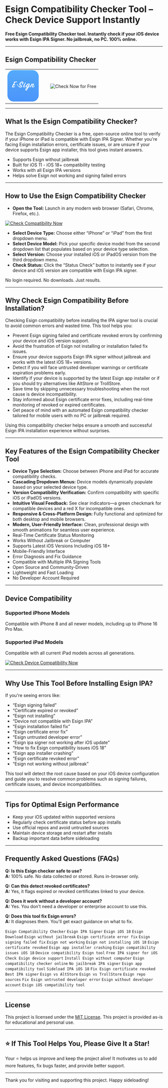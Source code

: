 # Esign Compatibility Checker Tool – Check Device Support Instantly

**Free Esign Compatibility Checker tool. Instantly check if your iOS device works with Esign IPA Signer. No jailbreak, no PC. 100% online.**

---

## Esign Compatibility Checker  

<table>
  <tr>
    <td width="110" valign="middle">
      <img src="https://github.com/iOSKitLabs/Esign-Compatibility-Checker/blob/main/Esign/esign.png" alt="Esign App Icon" width="100" height="100" style="border-radius:12px;">
    </td>
    <td valign="middle" style="padding-left:20px;">
      <a href="https://ios18apps.com/compatibility/esign-ipa-checker/" target="_blank" style="text-decoration:none;">
        <img src="https://img.shields.io/badge/Check%20Now%20for%20Free-Click%20Here-blue?style=for-the-badge" alt="Check Now for Free">
      </a>
    </td>
  </tr>
</table>

---

## What Is the Esign Compatibility Checker?

The Esign Compatibility Checker is a free, open-source online tool to verify if your iPhone or iPad is compatible with Esign IPA Signer. Whether you're facing Esign installation errors, certificate issues, or are unsure if your device supports Esign app installer, this tool gives instant answers.

- Supports Esign without jailbreak  
- Built for iOS 11 - iOS 18+ compatibility testing  
- Works with all Esign IPA versions  
- Helps solve Esign not working and signing failed errors  

---

## How to Use the Esign Compatibility Checker

- **Open the Tool:** Launch in any modern web browser (Safari, Chrome, Firefox, etc.).  
<a href="https://ios18apps.com/compatibility/esign-ipa-checker/" target="_blank">
  <img src="https://img.shields.io/badge/Open%20Tool%20Now-Esign%20Checker-green?style=for-the-badge" alt="Check Compatibility Now">
</a>

- **Select Device Type:** Choose either “iPhone” or “iPad” from the first dropdown menu.  
- **Select Device Model:** Pick your specific device model from the second dropdown list that populates based on your device type selection.  
- **Select Version:** Choose your installed iOS or iPadOS version from the third dropdown menu.  
- **Check Status:** Click the “Status Check” button to instantly see if your device and iOS version are compatible with Esign IPA signer.  

No login required. No downloads. Just results.

---

## Why Check Esign Compatibility Before Installation?

Checking Esign compatibility before installing the IPA signer tool is crucial to avoid common errors and wasted time. This tool helps you:

- Prevent Esign signing failed and certificate revoked errors by confirming your device and iOS version support.  
- Avoid the frustration of Esign not installing or installation failed fix issues.  
- Ensure your device supports Esign IPA signer without jailbreak and works with the latest iOS 18+ versions.  
- Detect if you will face untrusted developer warnings or certificate expiration problems early.  
- Identify if your device is supported by the latest Esign app installer or if you should try alternatives like AltStore or TrollStore.  
- Save time by skipping unnecessary troubleshooting when the root cause is device incompatibility.  
- Stay informed about Esign certificate error fixes, including real-time monitoring of revoked or expired certificates.  
- Get peace of mind with an automated Esign compatibility checker tailored for mobile users with no PC or jailbreak required.  

Using this compatibility checker helps ensure a smooth and successful Esign IPA installation experience without surprises.

---

## Key Features of the Esign Compatibility Checker Tool

- **Device Type Selection:** Choose between iPhone and iPad for accurate compatibility checks.  
- **Cascading Dropdown Menus:** Device models dynamically populate based on your selected device type.  
- **Version Compatibility Verification:** Confirm compatibility with specific iOS or iPadOS versions.  
- **Intuitive Visual Feedback:** See clear indicators—a green checkmark for compatible devices and a red X for incompatible ones.  
- **Responsive & Cross-Platform Design:** Fully functional and optimized for both desktop and mobile browsers.  
- **Modern, User-Friendly Interface:** Clean, professional design with smooth animations for seamless user experience.  
- Real-Time Certificate Status Monitoring  
- Works Without Jailbreak or Computer  
- Supports Latest iOS Versions Including iOS 18+  
- Mobile-Friendly Interface  
- Error Diagnosis and Fix Guidance  
- Compatible with Multiple IPA Signing Tools  
- Open Source and Community-Driven  
- Lightweight and Fast Loading  
- No Developer Account Required  

---

## Device Compatibility

### Supported iPhone Models  
Compatible with iPhone 8 and all newer models, including up to iPhone 16 Pro Max.

### Supported iPad Models  
Compatible with all current iPad models across all generations.

<a href="https://ios18apps.com/compatibility/esign-ipa-checker/" target="_blank">
  <img src="https://img.shields.io/badge/Check%20Your%20Device%20Compatibility-Click%20Here-orange?style=for-the-badge" alt="Check Device Compatibility Now">
</a>

---

## Why Use This Tool Before Installing Esign IPA?

If you're seeing errors like:

- “Esign signing failed”  
- “Certificate expired or revoked”  
- “Esign not installing”  
- “Device not compatible with Esign IPA”  
- “Esign installation failed fix”  
- “Esign certificate error fix”  
- “Esign untrusted developer error”  
- “Esign ipa signer not working after iOS update”  
- “How to fix Esign compatibility issues iOS 18”  
- “Esign app installer crashing”  
- “Esign certificate revoked error”  
- “Esign not working without jailbreak”  

This tool will detect the root cause based on your iOS device configuration and guide you to resolve common problems such as signing failures, certificate issues, and device incompatibilities.

---

## Tips for Optimal Esign Performance

- Keep your iOS updated within supported versions  
- Regularly check certificate status before app installs  
- Use official repos and avoid untrusted sources  
- Maintain device storage and restart after installs  
- Backup important data before sideloading  

---

## Frequently Asked Questions (FAQs)

**Q: Is this Esign checker safe to use?**  
**A:** 100% safe. No data collected or stored. Runs in-browser only.

**Q: Can this detect revoked certificates?**  
**A:** Yes, it flags expired or revoked certificates linked to your device.

**Q: Does it work without a developer account?**  
**A:** Yes. You don’t need a developer or enterprise account to use this.

**Q: Does this tool fix Esign errors?**  
**A:** It diagnoses them. You'll get exact guidance on what to fix.

`Esign Compatibility Checker` `Esign IPA Signer` `Esign iOS 18` `Esign Download` `Esign without jailbreak` `Esign certificate error fix` `Esign signing failed fix` `Esign not working` `Esign not installing iOS 18` `Esign certificate revoked` `Esign app installer crashing` `Esign compatibility issues iOS 18` `Device compatibility Esign tool` `Free IPA signer for iOS` `Check Esign device support` `Install Esign without computer` `Esign compatibility checker online` `No jailbreak IPA signer` `Esign app compatibility tool` `Sideload IPA iOS 18` `Fix Esign certificate revoked` `Best IPA signer` `Esign vs AltStore` `Esign vs TrollStore` `Esign repo sources` `Fix Esign untrusted developer error` `Esign without developer account` `Esign iOS compatibility tool`

---

## License

This project is licensed under the [MIT License](LICENSE).  This project is provided as-is for educational and personal use.

---
## ⭐️ If This Tool Helps You, Please Give It a Star!

Your ⭐ helps us improve and keep the project alive! It motivates us to add more features, fix bugs faster, and provide better support.

---

Thank you for visiting and supporting this project. Happy sideloading!

